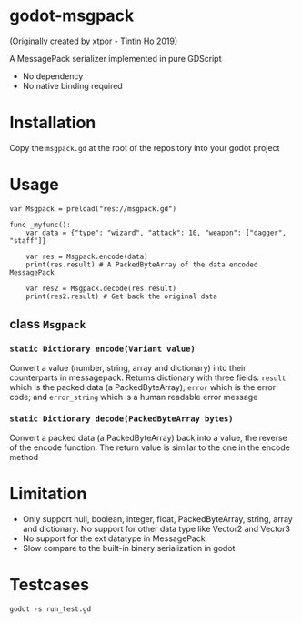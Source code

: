 
# godot-msgpack

(Originally created by xtpor - Tintin Ho 2019)

A MessagePack serializer implemented in pure GDScript

- No dependency
- No native binding required

# Installation

Copy the `msgpack.gd` at the root of the repository into your godot project

# Usage

```gdscript
var Msgpack = preload("res://msgpack.gd")

func _myfunc():
    var data = {"type": "wizard", "attack": 10, "weapon": ["dagger", "staff"]}

    var res = Msgpack.encode(data)
    print(res.result) # A PackedByteArray of the data encoded MessagePack

    var res2 = Msgpack.decode(res.result)
    print(res2.result) # Get back the original data
```

## class `Msgpack`

### `static Dictionary encode(Variant value)`

Convert a value (number, string, array and dictionary) into their
counterparts in messagepack. Returns dictionary with three fields:
`result` which is the packed data (a PackedByteArray); `error` which is the
error code; and `error_string` which is a human readable error message

### `static Dictionary decode(PackedByteArray bytes)`

Convert a packed data (a PackedByteArray) back into a value, the reverse of the
encode function. The return value is similar to the one in the encode
method

# Limitation

- Only support null, boolean, integer, float, PackedByteArray, string, array and
  dictionary. No support for other data type like Vector2 and Vector3
- No support for the ext datatype in MessagePack
- Slow compare to the built-in binary serialization in godot

# Testcases

```
godot -s run_test.gd
```
